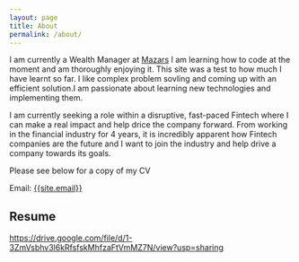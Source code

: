 ```yaml
---
layout: page
title: About
permalink: /about/
---
```

<p>
I am currently a Wealth Manager at <a href="https://www.mazars.co.uk/Home/Services/Financial-Planning" target="_blank">Mazars</a>
I am learning how to code at the moment and am thoroughly enjoying it. This site was a test to how much I have learnt so far. 
I like complex problem sovling and coming up with an efficient solution.I am passionate about learning new technologies and implementing them. 

I am currently seeking a role within a disruptive, fast-paced Fintech where I can make a real impact and help drice the company forward.
From working in the financial industry for 4 years, it is incredibly apparent how Fintech companies are the future and I want to join the industry and help drive a company towards its goals.

Please see below for a copy of my CV  
</p>

Email: <a href="mailto:{{site.email}}?Subject=From Blog Site:">{{site.email}}</a>

## Resume

https://drive.google.com/file/d/1-3ZmVsbhv3l6kRfsfskMhfzaFtVmMZ7N/view?usp=sharing
